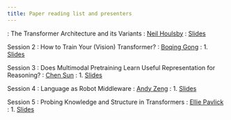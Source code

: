 ```yaml
---
title: Paper reading list and presenters
---
```



: The Transformer Architecture and its Variants
  : [Neil Houlsby](https://neilhoulsby.github.io/)
  : [Slides]()

Session 2
: How to Train Your (Vision) Transformer?
  : [Boqing Gong](http://boqinggong.info/)
: 1. [Slides](https://docs.google.com/presentation/d/1thqJUT_JpYEd5me1tlO3Xx1stu6LP8O69FYZ0mIoXlE/edit?usp=sharing&resourcekey=0-9RpTY2S2yQvRajK2c0lR_g)

Session 3
: Does Multimodal Pretraining Learn Useful Representation for Reasoning?
  : [Chen Sun](https://chensun.me)
: 1. [Slides](https://drive.google.com/file/d/1BWzHt1c3NPx5x0EhplnyiWBT364myO4q/view?usp=share_link)

Session 4
: Language as Robot Middleware
  : [Andy Zeng](https://andyzeng.github.io/)
: 1. [Slides](https://slides.com/andyzeng/2023-aaai-tutorial)

Session 5
: Probing Knowledge and Structure in Transformers
  : [Ellie Pavlick](https://cs.brown.edu/people/epavlick/)
: 1. [Slides](https://drive.google.com/file/d/1yovyfHRzM5lE8-7HPGefmmEDkpepB7Sj/view?usp=sharing)
